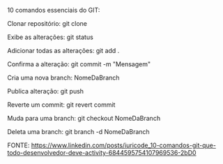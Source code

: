 10 comandos essenciais do GIT:

Clonar repositório: git clone

Exibe as alterações: git status

Adicionar todas as alterações: git add .

Confirma a alteração: git commit -m "Mensagem"

Cria uma nova branch: NomeDaBranch

Publica alteração: git push

Reverte um commit: git revert commit

Muda para uma branch: git checkout NomeDaBranch

Deleta uma branch: git branch -d NomeDaBranch



FONTE: https://www.linkedin.com/posts/iuricode_10-comandos-git-que-todo-desenvolvedor-deve-activity-6844595754107969536-2bD0